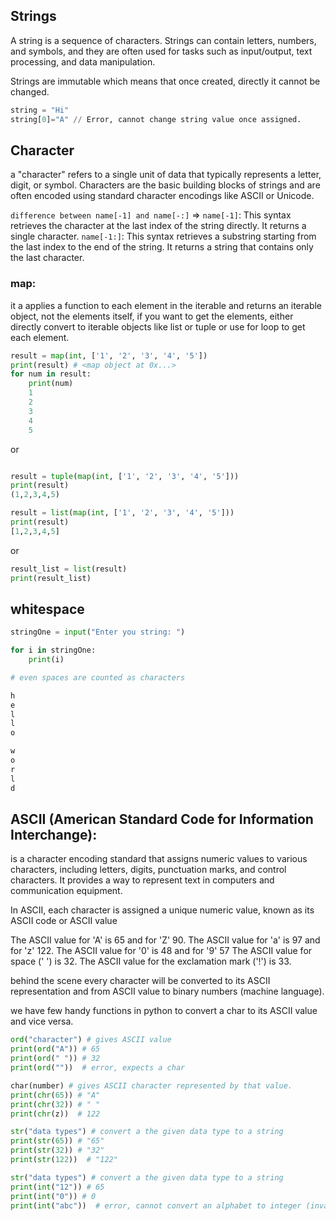 ## Strings

A string is a sequence of characters.
Strings can contain letters, numbers, and symbols, and they are often used for tasks such as input/output, text processing, and data manipulation.

Strings are immutable which means that once created, directly it cannot be changed.

```py
string = "Hi"
string[0]="A" // Error, cannot change string value once assigned.
```

## Character

a "character" refers to a single unit of data that typically represents a letter, digit, or symbol. Characters are the basic building blocks of strings and are often encoded using standard character encodings like ASCII or Unicode.

`difference between name[-1] and name[-:]` => `name[-1]`: This syntax retrieves the character at the last index of the string directly. It returns a single character.
`name[-1:]`: This syntax retrieves a substring starting from the last index to the end of the string. It returns a string that contains only the last character.

### map:

it a applies a function to each element in the iterable and returns an iterable object, not the elements itself, if you want to get the elements, either directly convert to iterable objects like list or tuple or use for loop to get each element.

```py
result = map(int, ['1', '2', '3', '4', '5'])
print(result) # <map object at 0x...>
for num in result:
    print(num)
    1
    2
    3
    4
    5
```

or

```py

result = tuple(map(int, ['1', '2', '3', '4', '5']))
print(result)
(1,2,3,4,5)

result = list(map(int, ['1', '2', '3', '4', '5']))
print(result)
[1,2,3,4,5]

```

or

```py
result_list = list(result)
print(result_list)

```

## whitespace

```py
stringOne = input("Enter you string: ")

for i in stringOne:
    print(i)

# even spaces are counted as characters

h
e
l
l
o

w
o
r
l
d
```

## ASCII (American Standard Code for Information Interchange):

is a character encoding standard that assigns numeric values to various characters, including letters, digits, punctuation marks,
and control characters. It provides a way to represent text in computers and communication equipment.

In ASCII, each character is assigned a unique numeric value, known as its ASCII code or ASCII value

The ASCII value for 'A' is 65 and for 'Z' 90.
The ASCII value for 'a' is 97 and for 'z' 122.
The ASCII value for '0' is 48 and for '9' 57
The ASCII value for space (' ') is 32.
The ASCII value for the exclamation mark ('!') is 33.

behind the scene every character will be converted to its ASCII representation and from ASCII value to binary numbers (machine language).

we have few handy functions in python to convert a char to its ASCII value and vice versa.

```py
ord("character") # gives ASCII value
print(ord("A")) # 65
print(ord(" ")) # 32
print(ord(""))  # error, expects a char
```

```py
char(number) # gives ASCII character represented by that value.
print(chr(65)) # "A"
print(chr(32)) # " "
print(chr(z))  # 122
```

```py
str("data types") # convert a the given data type to a string
print(str(65)) # "65"
print(str(32)) # "32"
print(str(122))  # "122"
```

<!-- but If you want covert from a string to another data type, that data type should be convertible -->

```py
str("data types") # convert a the given data type to a string
print(int("12")) # 65
print(int("0")) # 0
print(int("abc"))  # error, cannot convert an alphabet to integer (invalid literal for int() with base 10: 'abc')
```
